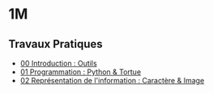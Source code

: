 # 1M

## Travaux Pratiques

- [00 Introduction : Outils](1m/tp-00.md)
- [01 Programmation : Python & Tortue](1m/tp-01.md)
- [02 Représentation de l'information : Caractère & Image](1m/tp-02.md)
